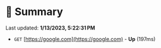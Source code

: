 # 📖 Summary
Last updated: **1/13/2023, 5:22:31 PM**

- `GET` [https://google.com](https://google.com) - **Up** (197ms)
